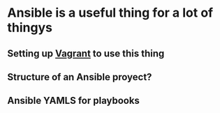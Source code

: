 # Ansible is a useful thing for a lot of thingys

## Setting up [Vagrant](../VagrantForMe/Index.md) to use this thing

## Structure of an Ansible proyect?

## Ansible YAMLS for playbooks
